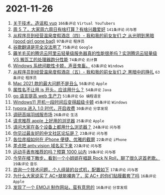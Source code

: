 # 2021-11-26

1. [关于技术，造谣和 vup](https://www.v2ex.com/t/818099) `166条评论` `Virtual YouTubers`
1. [周 5 了，大家周六周日有啥打算？有啥兴趣爱好](https://www.v2ex.com/t/818055) `141条评论` `问与答`
1. [从程序员到经营温泉度假酒店（四）- 我和我的前女友们 之 从光明到黑暗(good girl gone bad)](https://www.v2ex.com/t/818070) `97条评论` `程序员`
1. [谷歌翻译是完全没法用了](https://www.v2ex.com/t/818213) `75条评论` `Google`
1. [薅羊毛买的腾讯云阿里云轻量级服务器真的性能很差吗？实测腾讯云轻量级 VS 搬瓦工的处理器跑分性能](https://www.v2ex.com/t/818105) `74条评论` `云计算`
1. [Windows 系统间歇性卡顿，声音鬼畜。](https://www.v2ex.com/t/818084) `63条评论` `Windows`
1. [从程序员到经营温泉度假酒店（五）- 我和我的前女友们 之 黑暗中的挣扎](https://www.v2ex.com/t/818130) `63条评论` `程序员`
1. [Mac 2021 款的最大问题不是丑么](https://www.v2ex.com/t/818198) `56条评论` `Apple`
1. [属性名不让用 is 开头，应该用什么？](https://www.v2ex.com/t/818150) `54条评论` `Java`
1. [go 语言提高 web 生产力](https://www.v2ex.com/t/818157) `51条评论` `Go 编程语言`
1. [Windows11 开机一段时间后变得超级卡顿](https://www.v2ex.com/t/818089) `45条评论` `Windows`
1. [typora 进入 1.0 时代，开启收费](https://www.v2ex.com/t/818221) `30条评论` `分享发现`
1. [调研高端羽绒服市场](https://www.v2ex.com/t/818137) `26条评论` `生活`
1. [请求推荐 apple 上好用的浏览器](https://www.v2ex.com/t/818234) `25条评论` `Apple`
1. [请问大家在各个设备上都用什么浏览器？](https://www.v2ex.com/t/818240) `24条评论` `问与答`
1. [你见过最友好的中文社区论坛是？](https://www.v2ex.com/t/818207) `23条评论` `问与答`
1. [各位彦祖如何在 iPhone 便捷、优雅的截屏](https://www.v2ex.com/t/818088) `22条评论` `iPhone`
1. [差点把 antv.vision 域名买下来](https://www.v2ex.com/t/818080) `22条评论` `问与答`
1. [运动手表有推荐的吗？预算 1000 以内](https://www.v2ex.com/t/818094) `19条评论` `问与答`
1. [今早在楼下散步，看到一个小姐姐在唱跳 Rock N Roll，聊了很久这首老歌。](https://www.v2ex.com/t/818086) `19条评论` `音乐`
1. [咨询一个技术问题，个人组装的台式机，配置如下](https://www.v2ex.com/t/818172) `17条评论` `问与答`
1. [为什么大家说买了 AC+就能裸奔了，买 AC+ 的你们贴膜戴套了吗](https://www.v2ex.com/t/818243) `16条评论` `Apple`
1. [发现了一个 EMOJI 制作网站，蛮有意思的](https://www.v2ex.com/t/818180) `16条评论` `分享发现`
